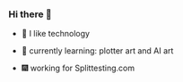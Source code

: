### Hi there 👋

- 📁 I like technology

- 📗 currently learning: plotter art and AI art

- 🎆 working for Splittesting.com
